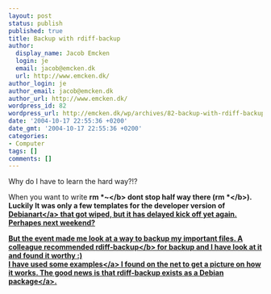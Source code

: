 ```yaml
---
layout: post
status: publish
published: true
title: Backup with rdiff-backup
author:
  display_name: Jacob Emcken
  login: je
  email: jacob@emcken.dk
  url: http://www.emcken.dk/
author_login: je
author_email: jacob@emcken.dk
author_url: http://www.emcken.dk/
wordpress_id: 82
wordpress_url: http://emcken.dk/wp/archives/82-backup-with-rdiff-backup.html
date: '2004-10-17 22:55:36 +0200'
date_gmt: '2004-10-17 22:55:36 +0200'
categories:
- Computer
tags: []
comments: []
---
```

<p>Why do I have to learn the hard way?!?</p>
<p>When you want to write <b>rm *~<&#47;b> dont stop half way there (<b>rm *<&#47;b>).<br />
Luckily It was only a few templates for the developer version of <a href="http:&#47;&#47;www.debianart.dk&#47;">Debianart<&#47;a> that got wiped, but it has delayed kick off yet again. Perhapes next weekend?</p>
<p>But the event made me look at a way to backup my important files. A colleague recommended <b>rdiff-backup<&#47;b> for backup and I have look at it and found it worthy :)<br />
I have used <a href="http:&#47;&#47;rdiff-backup.stanford.edu&#47;examples.html">some examples<&#47;a> I found on the net to get a picture on how it works. The good news is that <a href="http:&#47;&#47;packages.debian.org&#47;cgi-bin&#47;search_packages.pl?searchon=names&amp;subword=1&amp;version=all&amp;release=all&amp;keywords=rdiff-backup&amp;sourceid=mozilla-search">rdiff-backup exists as a Debian package<&#47;a>.</p>
